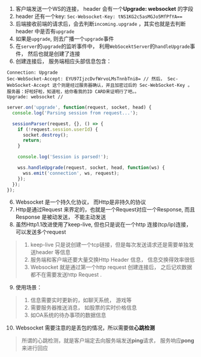 1. 客户端发送一个WS的连接， header 会有一个**Upgrade: websocket** 的字段
2. header 还有一个key: `Sec-Websocket-Key: tNS1KG2c5asMGJo5MfPfYA==`
3. 后端接收前端的请求后，会去判断`incoming.upgrade` ，其实也就是去判断header 中是否有`upgrade`
4. 如果是`upgrade`, 则去广播一个`upgrade`事件
5. 在`server`的`upgrade`的监听事件中， 利用`WebSocektServer`的`handleUpgrade`事件， 然后也就是创建了连接
6. 创建连接后， 服务端相应头部信息包含：
```
Connection: Upgrade
Sec-WebSocket-Accept: EYU97IjzcDvfWrvoLMsTnnbTni8= // 然后， Sec-WebSocket-Accept 这个则是经过服务器确认，并且加密过后的 Sec-WebSocket-Key 。 服务器：好啦好啦，知道啦，给你看我的ID CARD来证明行了吧。。
Upgrade: websocket // 
``` 
```javascript
server.on('upgrade', function(request, socket, head) {
  console.log('Parsing session from request...');

  sessionParser(request, {}, () => {
    if (!request.session.userId) {
      socket.destroy();
      return;
    }

    console.log('Session is parsed!');

    wss.handleUpgrade(request, socket, head, function(ws) {
      wss.emit('connection', ws, request);
    });
  });
});
```
6. Websocket 是一个持久化协议， 而Http是非持久的协议
7. Http是通过Request 来界定的，也就是一个Request对应一个Response, 而且Response 是被动发送， 不能主动发送
8. 虽然Http1.1改进使用了keep-live, 但也只是说在一个http 连接(tcp/ip)连接，可以发送多个request
> 1. keep-live 只是说创建一个tcp链接，但是每次发送请求还是需要单独发送header 等信息
> 2. 服务端和客户端还要大量交换Http Header 信息， 信息交换得效率很低
> 3. Websocket 就是通过第一个http request 创建连接后， 之后记欢数据都不在需要发送http Request . 
9. 使用场景：
> 1. 信息需要实时更新的，如聊天系统， 游戏等
> 2. 需要服务器推送消息， 如股票的实时价格信息
> 3. 如OA系统的待办事项的数据信息
10. Websocket 需要注意的是丢包的情况，所以需要做**心跳检测**
> 所谓的心跳检测，就是客户端定去向服务端发送**ping**请求， 服务响应**pong**来进行回应
